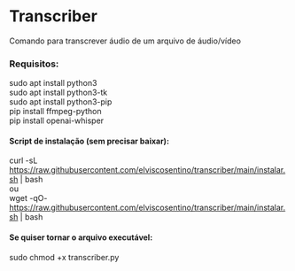# Transcriber
Comando para transcrever áudio de um arquivo de áudio/vídeo

### Requisitos:
sudo apt install python3<br>
sudo apt install python3-tk<br>
sudo apt install python3-pip<br>
pip install ffmpeg-python<br>
pip install openai-whisper<br>

#### Script de instalação (sem precisar baixar):
curl -sL https://raw.githubusercontent.com/elviscosentino/transcriber/main/instalar.sh | bash<br>
ou<br>
wget -qO- https://raw.githubusercontent.com/elviscosentino/transcriber/main/instalar.sh | bash<br>

#### Se quiser tornar o arquivo executável:<br>
sudo chmod +x transcriber.py
